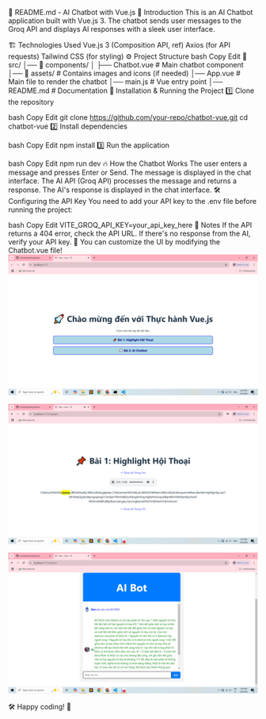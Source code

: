 📌 README.md - AI Chatbot with Vue.js
📝 Introduction
This is an AI Chatbot application built with Vue.js 3. The chatbot sends user messages to the Groq API and displays AI responses with a sleek user interface.

🏗 Technologies Used
Vue.js 3 (Composition API, ref)
Axios (for API requests)
Tailwind CSS (for styling)
⚙ Project Structure
bash
Copy
Edit
📂 src/
│── 📂 components/
│   ├── Chatbot.vue  # Main chatbot component
│── 📂 assets/        # Contains images and icons (if needed)
│── App.vue           # Main file to render the chatbot
│── main.js           # Vue entry point
│── README.md         # Documentation
🚀 Installation & Running the Project
1️⃣ Clone the repository

bash
Copy
Edit
git clone https://github.com/your-repo/chatbot-vue.git
cd chatbot-vue
2️⃣ Install dependencies

bash
Copy
Edit
npm install
3️⃣ Run the application

bash
Copy
Edit
npm run dev
🔥 How the Chatbot Works
The user enters a message and presses Enter or Send.
The message is displayed in the chat interface.
The AI API (Groq API) processes the message and returns a response.
The AI's response is displayed in the chat interface.
🛠 Configuring the API Key
You need to add your API key to the .env file before running the project:

bash
Copy
Edit
VITE_GROQ_API_KEY=your_api_key_here
📌 Notes
If the API returns a 404 error, check the API URL.
If there's no response from the AI, verify your API key.
📌 You can customize the UI by modifying the Chatbot.vue file!
![alt text](<Screenshot (12).png>)

![alt text](<Screenshot (13).png>)


![alt text](image.png)

🛠 Happy coding! 🚀
